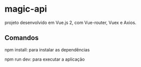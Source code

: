 # magic-api

projeto desenvolvido em Vue.js 2, com Vue-router, Vuex e Axios.

## Comandos
  npm install: para instalar as dependências

  npm run dev: para executar a aplicação

